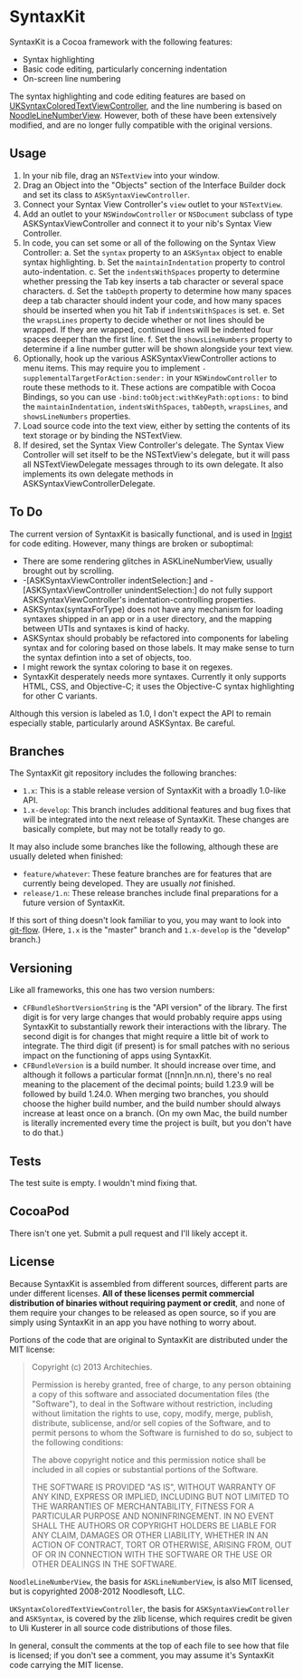 SyntaxKit
========

SyntaxKit is a Cocoa framework with the following features:

* Syntax highlighting
* Basic code editing, particularly concerning indentation
* On-screen line numbering

The syntax highlighting and code editing features are based on [UKSyntaxColoredTextViewController][uksyntax], and the line numbering is based on [NoodleLineNumberView][noodleline]. However, both of these have been extensively modified, and are no longer fully compatible with the original versions.

Usage
----

1. In your nib file, drag an `NSTextView` into your window.
2. Drag an Object into the "Objects" section of the Interface Builder dock and set its class to `ASKSyntaxViewController`.
3. Connect your Syntax View Controller's `view` outlet to your `NSTextView`.
4. Add an outlet to your `NSWindowController` or `NSDocument` subclass of type ASKSyntaxViewController and connect it to your nib's Syntax View Controller.
5. In code, you can set some or all of the following on the Syntax View Controller:
    a. Set the `syntax` property to an `ASKSyntax` object to enable syntax highlighting.
    b. Set the `maintainIndentation` property to control auto-indentation.
    c. Set the `indentsWithSpaces` property to determine whether pressing the Tab key inserts a tab character or several space characters.
    d. Set the `tabDepth` property to determine how many spaces deep a tab character should indent your code, and how many spaces should be inserted when you hit Tab if `indentsWithSpaces` is set.
    e. Set the `wrapsLines` property to decide whether or not lines should be wrapped. If they are wrapped, continued lines will be indented four spaces deeper than the first line.
    f. Set the `showsLineNumbers` property to determine if a line number gutter will be shown alongside your text view.
6. Optionally, hook up the various ASKSyntaxViewController actions to menu items. This may require you to implement `-supplementalTargetForAction:sender:` in your `NSWindowController` to route these methods to it. These actions are compatible with Cocoa Bindings, so you can use `-bind:toObject:withKeyPath:options:` to bind the `maintainIndentation`, `indentsWithSpaces`, `tabDepth`, `wrapsLines`, and `showsLineNumbers` properties.
7. Load source code into the text view, either by setting the contents of its text storage or by binding the NSTextView.
8. If desired, set the Syntax View Controller's delegate. The Syntax View Controller will set itself to be the NSTextView's delegate, but it will pass all NSTextViewDelegate messages through to its own delegate. It also implements its own delegate methods in ASKSyntaxViewControllerDelegate.

To Do
-----

The current version of SyntaxKit is basically functional, and is used in [Ingist][ingist] for code editing. However, many things are broken or suboptimal:

* There are some rendering glitches in ASKLineNumberView, usually brought out by scrolling.
* -[ASKSyntaxViewController indentSelection:] and -[ASKSyntaxViewController unindentSelection:] do not fully support ASKSyntaxViewController's indentation-controlling properties.
* ASKSyntax(syntaxForType) does not have any mechanism for loading syntaxes shipped in an app or in a user directory, and the mapping between UTIs and syntaxes is kind of hacky.
* ASKSyntax should probably be refactored into components for labeling syntax and for coloring based on those labels. It may make sense to turn the syntax defintion into a set of objects, too.
* I might rework the syntax coloring to base it on regexes.
* SyntaxKit desperately needs more syntaxes. Currently it only supports HTML, CSS, and Objective-C; it uses the Objective-C syntax highlighting for other C variants.

Although this version is labeled as 1.0, I don't expect the API to remain especially stable, particularly around ASKSyntax. Be careful.

Branches
-------

The SyntaxKit git repository includes the following branches:

* `1.x`: This is a stable release version of SyntaxKit with a broadly 1.0-like API.
* `1.x-develop`: This branch includes additional features and bug fixes that will be integrated into the next release of SyntaxKit. These changes are basically complete, but may not be totally ready to go.

It may also include some branches like the following, although these are usually deleted when finished:

* `feature/whatever`: These feature branches are for features that are currently being developed. They are usually *not* finished.
* `release/1.n`: These release branches include final preparations for a future version of SyntaxKit.

If this sort of thing doesn't look familiar to you, you may want to look into [git-flow][gitflow]. (Here, `1.x` is the "master" branch and `1.x-develop` is the "develop" branch.)

Versioning
--------

Like all frameworks, this one has two version numbers:

* `CFBundleShortVersionString` is the "API version" of the library. The first digit is for very large changes that would probably require apps using SyntaxKit to substantially rework their interactions with the library. The second digit is for changes that might require a little bit of work to integrate. The third digit (if present) is for small patches with no serious impact on the functioning of apps using SyntaxKit.
* `CFBundleVersion` is a build number. It should increase over time, and although it follows a particular format ([nnn]n.nn.n), there's no real meaning to the placement of the decimal points; build 1.23.9 will be followed by build 1.24.0. When merging two branches, you should choose the higher build number, and the build number should always increase at least once on a branch. (On my own Mac, the build number is literally incremented every time the project is built, but you don't have to do that.)

Tests
----

The test suite is empty. I wouldn't mind fixing that.

CocoaPod
-------

There isn't one yet. Submit a pull request and I'll likely accept it.

License
------

Because SyntaxKit is assembled from different sources, different parts are under different licenses. **All of these licenses permit commercial distribution of binaries without requiring payment or credit**, and none of them require your changes to be released as open source, so if you are simply using SyntaxKit in an app you have nothing to worry about.

Portions of the code that are original to SyntaxKit are distributed under the MIT license:

> Copyright (c) 2013 Architechies.
> 
> Permission is hereby granted, free of charge, to any person obtaining a copy
> of this software and associated documentation files (the "Software"), to deal
> in the Software without restriction, including without limitation the rights
> to use, copy, modify, merge, publish, distribute, sublicense, and/or sell
> copies of the Software, and to permit persons to whom the Software is
> furnished to do so, subject to the following conditions:
> 
> The above copyright notice and this permission notice shall be included in
> all copies or substantial portions of the Software.
> 
> THE SOFTWARE IS PROVIDED "AS IS", WITHOUT WARRANTY OF ANY KIND, EXPRESS OR
> IMPLIED, INCLUDING BUT NOT LIMITED TO THE WARRANTIES OF MERCHANTABILITY,
> FITNESS FOR A PARTICULAR PURPOSE AND NONINFRINGEMENT. IN NO EVENT SHALL THE
> AUTHORS OR COPYRIGHT HOLDERS BE LIABLE FOR ANY CLAIM, DAMAGES OR OTHER
> LIABILITY, WHETHER IN AN ACTION OF CONTRACT, TORT OR OTHERWISE, ARISING FROM,
> OUT OF OR IN CONNECTION WITH THE SOFTWARE OR THE USE OR OTHER DEALINGS IN
> THE SOFTWARE.

`NoodleLineNumberView`, the basis for `ASKLineNumberView`, is also MIT licensed, but is copyrighted 2008-2012 Noodlesoft, LLC.

`UKSyntaxColoredTextViewController`, the basis for `ASKSyntaxViewController` and `ASKSyntax`, is covered by the zlib license, which requires credit be given to Uli Kusterer in all source code distributions of those files.

In general, consult the comments at the top of each file to see how that file is licensed; if you don't see a comment, you may assume it's SyntaxKit code carrying the MIT license.

[uksyntax]: https://github.com/uliwitness/UKSyntaxColoredTextDocument
[noodleline]: http://www.noodlesoft.com/blog/2008/10/05/displaying-line-numbers-with-nstextview/
[ingist]: https://itunes.apple.com/us/app/ingist/id680035328?mt=12
[gitflow]: http://nvie.com/git-model/

